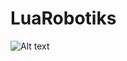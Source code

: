 # LuaRobotiks
![Alt text]([/posts/path/to/img.jpg](https://cdn.activestate.com/wp-content/uploads/2016/11/Lua-not-your-average-scripting-language-blog-hero.jpg) "Optional title")
